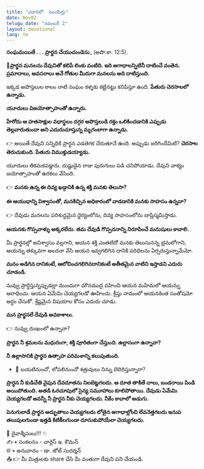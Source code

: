 ```yaml
---
title: "ఎడారిలో  సెలయేర్లు"
date: Nov02
telugu_date: "నవంబర్ 2"
layout: devotional
lang: te
---
```


**సంఘమయితే . . . ప్రార్థన చేయుచుండెను**_ (అపొ.కా. 12:5).

**📖ప్రార్థన మనలను దేవునితో కలిపే లింకు వంటిది. ఇది అగాధాలన్నిటినీ దాటించే వంతెన. ప్రమాదాలు, అవసరాలు అనే గోతుల మీదుగా మనలను అది దాటిస్తుంది.**

ఇక్కడ అపొస్తలుల కాలం నాటి సంఘం కళ్ళకు కట్టినట్టు కనిపిస్తూ ఉంది. 
**పేతురు చెరసాలలో ఉన్నాడు.**

 **యూదులు విజయోత్సాహంతో ఉన్నారు.**

 **హేరోదు ఆ హతసాక్షుల వధాస్థలం దగ్గర అపొస్తలుడి రక్తం ఒలికించడానికి ఎప్పుడు తెల్లవారుతుందా అని ఎదురుచూస్తున్న మృగంలాగా ఉన్నాడు.**

👉 అయితే దేవుని సన్నిధికి ప్రార్థన ఎడతెగక చేరుతూనే ఉంది. అప్పుడు జరిగిందేమిటి? 
**చెరసాల తెరుచుకుంది. పేతురు విముక్తుడయ్యాడు.**

యూదులు తికమకపడ్డారు. దుష్టుడైన రాజు పురుగులు పడి చనిపోయాడు. దేవుని వాక్యం జయోత్సాహంతో ఉరకలు వేసింది. 

👉 **మనకు ఉన్న ఈ దివ్య ఖడ్గానికి ఉన్న శక్తి మనకు తెలుసా?**

 **ఈ ఆయుధాన్ని విశ్వాసంతో, మనకిచ్చిన అధికారంలో వాడడానికి మనకు సాహసం ఉన్నదా?**

👉 దేవుడు మనలను పరిశుద్ధమైన ధైర్యంలోను, దివ్య సాహసంలోను బాప్తిస్మమిస్తాడు. 

**ఆయనకు గొప్పవాళ్ళు అక్కరలేదు. తమ దేవుడి గొప్పదనాన్ని నిరూపించే మనుషులు కావాలి.**

మీ ప్రార్థనల్లో అవిశ్వాసం వల్లగాని, ఆయన శక్తి ఎంతటిదో మనకు తెలుసునన్న భ్రమలోగాని, ఆయన్ను తక్కువగా అంచనా వేసి ఆయన ఇవ్వగలిగిన దానికి పరిధిలను ఏర్పరుస్తున్నామేమో.

 **మనం అడిగిన దానికంటే, ఆలోచించగలిగినదానికంటే అతీతమైన వాటిని ఇస్తాడని ఎదురు చూడండి.**

 నువ్వు ప్రార్థిస్తున్నప్పుడల్లా ముందుగా మౌనముద్ర వహించి ఆయన మహిమలో ఆయన్ను ఆరాధించు. ఆయన ఏమేమి చెయ్యగలడో ఊహించు. క్రీస్తు నామంలో ఆయనకెంత సంతోషమో అర్ధం చేసుకో. శ్రేష్టమైన విషయాల కోసం ఎదురు చూడు.

**మన ప్రార్థనలే దేవుడి అవకాశాలు.**

👉 నువ్వు దుఃఖంలో ఉన్నావా?

 **ప్రార్థన నీ శ్రమలను మధురంగా, శక్తి పూరితంగా చేస్తుంది. ఉల్లాసంగా ఉన్నావా?**

 **నీ ఉల్లాసానికి ప్రార్థన ఉత్సాహ పరిమళాన్ని కలుపుతుంది.**

- 🔹 బయటినుంచో, లోపలినుంచో శత్రువులు నిన్ను బెదిరిస్తున్నారా?

**ప్రార్ధన నీ కుడిచేతి వైపున దేవదూతను నిలబెట్టగలదు. ఆ దూత తాకితే చాలు, బండరాయి పిండి అయిపోతుంది. అతడి ఓరచూపులో సైన్య సమూహాలు కూలిపోతాయి. దేవుడు ఏమేమి చెయ్యగలడో అవన్నీ నీ ప్రార్థన నీకు చెయ్యగలదు. నీకేం కావాలో అడుగు.**

**పెనుగులాడే ప్రార్థన అద్భుతాలు చెయ్యగలదు లోతైన అగాధాల్లోంచి లేవనెత్తగలదు ఇనుప తలుపులగుండా ఇత్తడి కిటికీలగుండా దూసుకుపోయేలా చెయ్యగలదు.**

<div class="blessing">🙏 <span class="bless-text">దైవాశ్శీసులు!!!</span> ✨</div>

<div class="credit">✍️ <span class="credit-text">▪ సంకలనం - చార్లెస్ ఇ. కౌమన్</span></div>
<div class="credit">🌐 <span class="credit-text">▪ అనువాదం - డా. జోబ్ సుదర్శన్</span></div>


<div class="share">📤 👉 <span class="share-text">మీ మిత్రులకు share చేసి మీ వంతుగా దేవుని పని చేయండి.</span></div>
